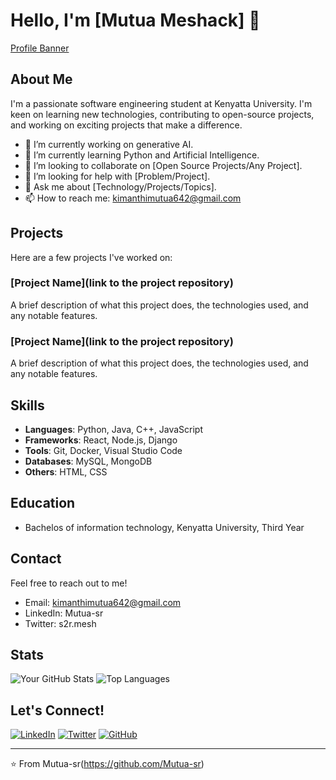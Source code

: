 # Hello, I'm [Mutua Meshack] 👋

[Profile Banner](https://via.placeholder.com/800x200.png?text=Welcome+to+my+GitHub+Profile)

## About Me

I'm a passionate software engineering student at Kenyatta University. I'm keen on learning new technologies, contributing to open-source projects, and working on exciting projects that make a difference.

- 🔭 I’m currently working on generative AI.
- 🌱 I’m currently learning Python and Artificial Intelligence.
- 👯 I’m looking to collaborate on [Open Source Projects/Any Project].
- 🤔 I’m looking for help with [Problem/Project].
- 💬 Ask me about [Technology/Projects/Topics].
- 📫 How to reach me: kimanthimutua642@gmail.com


## Projects

Here are a few projects I've worked on:

### [Project Name](link to the project repository)
A brief description of what this project does, the technologies used, and any notable features.

### [Project Name](link to the project repository)
A brief description of what this project does, the technologies used, and any notable features.

## Skills

- **Languages**: Python, Java, C++, JavaScript
- **Frameworks**: React, Node.js, Django
- **Tools**: Git, Docker, Visual Studio Code
- **Databases**: MySQL, MongoDB
- **Others**: HTML, CSS

## Education

- Bachelos of information technology, Kenyatta University, Third Year

## Contact

Feel free to reach out to me!

- Email: kimanthimutua642@gmail.com
- LinkedIn: Mutua-sr
- Twitter: s2r.mesh

## Stats

![Your GitHub Stats](https://github-readme-stats.vercel.app/api?username=yourusername&show_icons=true&theme=radical)
![Top Languages](https://github-readme-stats.vercel.app/api/top-langs/?username=yourusername&layout=compact&theme=radical)

## Let's Connect!

[![LinkedIn](https://img.shields.io/badge/LinkedIn-Connect-blue)](https://www.linkedin.com/in/mutua-m-165217242/)
[![Twitter](https://img.shields.io/badge/Twitter-Follow-blue)](https://twitter.com/s2r.mesh/)
[![GitHub](https://img.shields.io/badge/GitHub-Follow-blue)](https://github.com/Mutua-sr/)

---

⭐️ From Mutua-sr(https://github.com/Mutua-sr)

